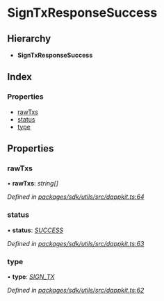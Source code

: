 # SignTxResponseSuccess

## Hierarchy

* **SignTxResponseSuccess**

## Index

### Properties

* [rawTxs](_packages_sdk_utils_src_dappkit_.signtxresponsesuccess.md#rawtxs)
* [status](_packages_sdk_utils_src_dappkit_.signtxresponsesuccess.md#status)
* [type](_packages_sdk_utils_src_dappkit_.signtxresponsesuccess.md#type)

## Properties

### rawTxs

• **rawTxs**: _string\[\]_

_Defined in_ [_packages/sdk/utils/src/dappkit.ts:64_](https://github.com/celo-org/celo-monorepo/blob/master/packages/sdk/utils/src/dappkit.ts#L64)

### status

• **status**: [_SUCCESS_](../enums/_packages_sdk_utils_src_dappkit_.dappkitresponsestatus.md#success)

_Defined in_ [_packages/sdk/utils/src/dappkit.ts:63_](https://github.com/celo-org/celo-monorepo/blob/master/packages/sdk/utils/src/dappkit.ts#L63)

### type

• **type**: [_SIGN\_TX_](../enums/_packages_sdk_utils_src_dappkit_.dappkitrequesttypes.md#sign_tx)

_Defined in_ [_packages/sdk/utils/src/dappkit.ts:62_](https://github.com/celo-org/celo-monorepo/blob/master/packages/sdk/utils/src/dappkit.ts#L62)

